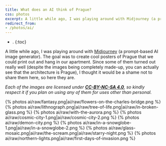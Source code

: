```yaml
---
title: What does an AI think of Prague?
css: photos
excerpt: A little while ago, I was playing around with Midjourney (a prompt-based AI image generator). The goal was to create cool posters of Prague that we could print out and hang in our apartment. Since some of them turned out really well (despite the images being completely made-up, you can actually see that the architecture is Prague), I thought it would be a shame not to share them here, so here they are.
redirect_from:
- /photos/ai/
---
```


- .
{:toc}

A little while ago, I was playing around with [Midjourney](https://www.midjourney.com/) (a prompt-based AI image generator).
The goal was to create cool posters of Prague that we could print out and hang in our apartment. Since some of them turned out really well (despite the images being completely made-up, you can actually see that the architecture is Prague), I thought it would be a shame not to share them here, so here they are.

_Each of the images are licensed under **[CC-BY-NC-SA 4.0](https://creativecommons.org/licenses/by-nc-sa/4.0/)**, so kindly respect it if you plan on using any of them for uses other than personal._

<div class='photo-section'>
{% photos ai/raw/fantasy.png|ai/raw/flowers-on-the-charles-bridge.png %}
{% photos ai/raw/lithnograph.png|ai/raw/tree-of-life.png|ai/raw/in-broken-glass.png %}
{% photos ai/raw/with-the-aurora.png %}
{% photos ai/raw/cosmic-city-1.png|ai/raw/cosmic-city-2.png %}
{% photos ai/raw/demon-city.png %}
{% photos ai/raw/in-a-snowglobe-1.png|ai/raw/in-a-snowglobe-2.png %}
{% photos ai/raw/glass-mosaic.png|ai/raw/the-scream.png|ai/raw/starry-night.png %}
{% photos ai/raw/northern-lights.png|ai/raw/first-days-of-invasion.png %}
</div>
